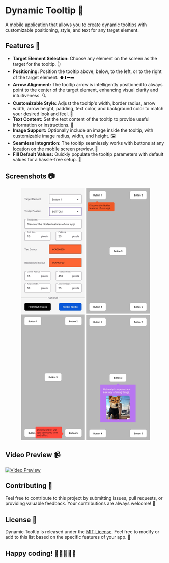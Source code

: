 # Dynamic Tooltip 📱
A mobile application that allows you to create dynamic tooltips with customizable positioning, style, and text for any target element.

## Features 🌟


- <b>Target Element Selection:</b> Choose any element on the screen as the target for the tooltip. 👆
- <b>Positioning:</b> Position the tooltip above, below, to the left, or to the right of the target element. ⬆️⬇️⬅️➡️
- <b>Arrow Alignment:</b> The tooltip arrow is intelligently positioned to always point to the center of the target element, enhancing visual clarity and intuitiveness. 🔍
- <b>Customizable Style:</b> Adjust the tooltip's width, border radius, arrow width, arrow height, padding, text color, and background color to match your desired look and feel. 🎨
- <b>Text Content:</b> Set the text content of the tooltip to provide useful information or instructions. 📝
- <b>Image Support:</b> Optionally include an image inside the tooltip, with customizable image radius, width, and height. 🖼️
- <b>Seamless Integration:</b> The tooltip seamlessly works with buttons at any location on the mobile screen preview. 🔄
- <b>Fill Default Values:</b> Quickly populate the tooltip parameters with default values for a hassle-free setup. 🚀


## Screenshots 📷
<p align="center">  
<img src="assets/pic_1.jpg" alt="drawing" width="200" />
<img src="assets/pic_2.jpg" alt="drawing" width="200" />
<img src="assets/pic_3.jpg" alt="drawing" width="200" />
<img src="assets/pic_4.jpg" alt="drawing" width="200" />
</p>

## Video Preview 📹

[![Video Preview]()](https://github.com/spongycode/dynamic-tooltip/assets/65273165/2ad5d4e1-fdfc-41b5-951a-1e3217298b55)


## Contributing 🤝
Feel free to contribute to this project by submitting issues, pull requests, or providing valuable feedback. Your contributions are always welcome! 🙌

## License 📄
Dynamic Tooltip is released under the [MIT License](https://opensource.org/licenses/MIT). Feel free to modify or add to this list based on the specific features of your app. 📝

## Happy coding! 🎉👩‍💻👨‍💻
